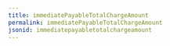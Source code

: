 ```yaml
---
title: immediatePayableTotalChargeAmount
permalink: immediatePayableTotalChargeAmount
jsonid: immediatepayabletotalchargeamount
---
```


